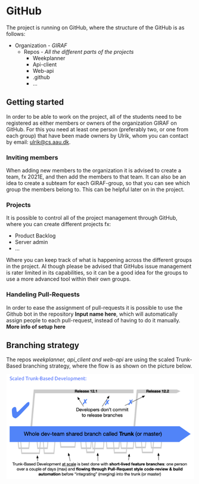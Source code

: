 # GitHub
The project is running on GitHub, where the structure of the GitHub is as follows:

- Organization - *GIRAF*
    - Repos - *All the different parts of the projects*
        - Weekplanner
        - Api-client
        - Web-api
        - .github
        - ...

## Getting started
In order to be able to work on the project, all of the students need to be registered as either members or owners of the organization GIRAF on GitHub. For this you need at least one person (preferably two, or one from each group) that have been made owners by Ulrik, whom you can contact by email: ulrik@cs.aau.dk.

### Inviting members
When adding new members to the organization it is advised to create a team, fx 2021E, and then add the members to that team. It can also be an idea to create a subteam for each GIRAF-group, so that you can see which group the members belong to. This can be helpful later on in the project.

### Projects
It is possible to control all of the project management through GitHub, where you can create different projects fx:
- Product Backlog
- Server admin
- ...

Where you can keep track of what is happening across the different groups in the project. Al though please be advised that GitHubs issue management is rater limited in its capabilities, so it can be a good idea for the groups to use a more advanced tool within their own groups.

### Handeling Pull-Requests
In order to ease the assignment of pull-requests it is possible to use the Github bot in the repository **Input name here**, which will automatically assign people to each pull-request, instead of having to do it manually.
**More info of setup here**

## Branching strategy
The repos *weekplanner, api_client and web-api* are using the scaled Trunk-Based branching strategy, where the flow is as shown on the picture below.

![Trunk-based](images/trunk-based.png)
